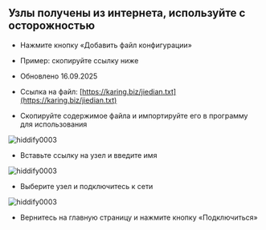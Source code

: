 
## Узлы получены из интернета, используйте с осторожностью

  - Нажмите кнопку «Добавить файл конфигурации»

  - Пример: скопируйте ссылку ниже

  - Обновлено 16.09.2025

  - Ссылка на файл: [https://karing.biz/jiedian.txt](https://karing.biz/jiedian.txt)

  - Скопируйте содержимое файла и импортируйте его в программу для использования

![hiddify0003](https://getfreevpn.info/img/karing导入5.png)

  - Вставьте ссылку на узел и введите имя

![hiddify0003](https://getfreevpn.info/img/karing导入3.png)

  - Выберите узел и подключитесь к сети

![hiddify0003](https://getfreevpn.info/img/karing导入4.png)

  - Вернитесь на главную страницу и нажмите кнопку «Подключиться»